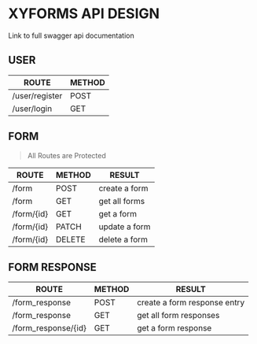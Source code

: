 # XYFORMS API DESIGN

Link to full swagger api documentation

## USER

| ROUTE          | METHOD |
| -------------- | ------ |
| /user/register | POST   |
| /user/login    | GET    |

## FORM

> All Routes are Protected

| ROUTE      | METHOD | RESULT        |
| ---------- | ------ | ------------- |
| /form      | POST   | create a form |
| /form      | GET    | get all forms |
| /form/{id} | GET    | get a form    |
| /form/{id} | PATCH  | update a form |
| /form/{id} | DELETE | delete a form |

## FORM RESPONSE

| ROUTE               | METHOD | RESULT                       |
| ------------------- | ------ | ---------------------------- |
| /form_response      | POST   | create a form response entry |
| /form_response      | GET    | get all form responses       |
| /form_response/{id} | GET    | get a form response          |
